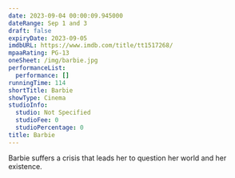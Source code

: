 ```yaml
---
date: 2023-09-04 00:00:09.945000
dateRange: Sep 1 and 3
draft: false
expiryDate: 2023-09-05
imdbURL: https://www.imdb.com/title/tt1517268/
mpaaRating: PG-13
oneSheet: /img/barbie.jpg
performanceList:
  performance: []
runningTime: 114
shortTitle: Barbie
showType: Cinema
studioInfo:
  studio: Not Specified
  studioFee: 0
  studioPercentage: 0
title: Barbie
---
```


Barbie suffers a crisis that leads her to question her world and her existence.